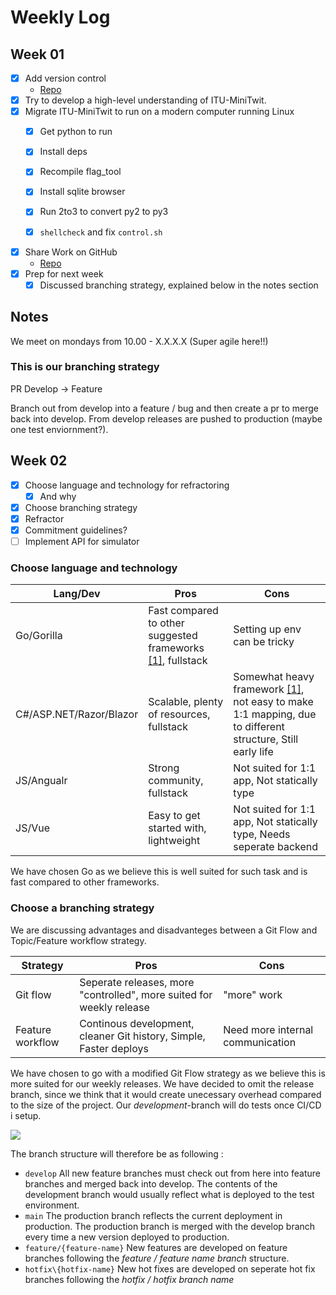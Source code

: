 # Weekly Log

## Week 01

- [X] Add version control
    - [Repo](https://github.com/heyjoakim/devops-21)
- [X] Try to develop a high-level understanding of ITU-MiniTwit.
- [X] Migrate ITU-MiniTwit to run on a modern computer running Linux
    - [X] Get python to run
    - [X] Install deps
    - [X] Recompile flag_tool
    - [X] Install sqlite browser
    - [x] Run 2to3 to convert py2 to py3
    - [x] `shellcheck` and fix `control.sh`


- [X] Share Work on GitHub
    - [Repo](https://github.com/heyjoakim/devops-21)
- [X] Prep for next week 
    - [X] Discussed branching strategy, explained below in the notes section

## Notes
We meet on mondays from 10.00 - X.X.X.X (Super agile here!!)

### This is our branching strategy
PR
Develop -> Feature

Branch out from develop into a feature / bug and then create a pr to merge back into develop. From develop releases are pushed to production (maybe one test enviornment?).


## Week 02

- [X] Choose language and technology for refractoring
    - [X] And why
- [X] Choose branching strategy
- [X] Refractor
- [X] Commitment guidelines?
- [ ] Implement API for simulator

### Choose language and technology

|Lang/Dev|Pros|Cons|
|---|---|---|
|Go/Gorilla   |Fast compared to other suggested frameworks [[1]](https://github.com/the-benchmarker/web-frameworks), fullstack   |Setting up env can be tricky   |
|C#/ASP.NET/Razor/Blazor   |Scalable, plenty of resources, fullstack  |Somewhat heavy framework [[1]](https://github.com/the-benchmarker/web-frameworks), not easy to make 1:1 mapping, due to different structure, Still early life  |
|JS/Angualr   |Strong community, fullstack   |Not suited for 1:1 app, Not statically type |
|JS/Vue   |Easy to get started with, lightweight   |Not suited for 1:1 app, Not statically type, Needs seperate backend |

We have chosen Go as we believe this is well suited for such task and is fast compared to other frameworks.

### Choose a branching strategy
We are discussing advantages and disadvanteges between a Git Flow and Topic/Feature workflow strategy.

|Strategy | Pros | Cons
|---|---|---|
|Git flow| Seperate releases, more "controlled", more suited for weekly release | "more" work |
|Feature workflow | Continous development, cleaner Git history, Simple, Faster deploys | Need more internal communication |

We have chosen to go with a modified Git Flow strategy as we believe this is more suited for our weekly releases. We have decided to omit the release branch, since we think that it would create unecessary overhead compared to the size of the project. Our _development_-branch will do tests once CI/CD i setup. 

![](https://i.imgur.com/ea6o39W.png)

The branch structure will therefore be as following :

- `develop` All new feature branches must check out from here into feature branches and merged back into develop. The contents of the development branch would usually reflect what is deployed to the test environment.
- `main` The production branch reflects the current deployment in production. The production branch is merged with the develop branch every time a new version deployed to production.
- `feature/{feature-name}` New features are developed on feature branches following the *feature / feature name branch* structure.
-  `hotfix\{hotfix-name}` New hot fixes are developed on seperate hot fix branches following the *hotfix / hotfix branch name*

